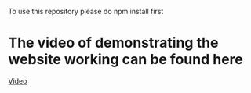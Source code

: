 To use this repository please do <bold>npm install<bold> first
<h1> The video of demonstrating the website working can be found here </h1>
<a href="https://mymailnku-my.sharepoint.com/:v:/g/personal/alemuk1_mymail_nku_edu/EVBPPM-33PFKtDJAP2GZR2UBvup04sUIE6sxjfQRS1COVA?e=smeLcv">Video</a>
